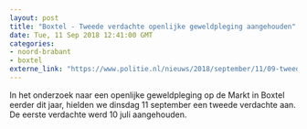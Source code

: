 ```yaml
---
layout: post
title: "Boxtel - Tweede verdachte openlijke geweldpleging aangehouden"
date: Tue, 11 Sep 2018 12:41:00 GMT
categories: 
- noord-brabant 
- boxtel 
externe_link: "https://www.politie.nl/nieuws/2018/september/11/09-tweede-verdachte-openlijke-geweldpleging-aangehouden.html"
---
```


In het onderzoek naar een openlijke geweldpleging op de Markt in Boxtel eerder dit jaar, hielden we dinsdag 11 september een tweede verdachte aan. De eerste verdachte werd 10 juli aangehouden.
